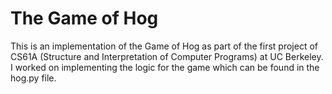 <h1> The Game of Hog</h1>

This is an implementation of the Game of Hog as part of the first project of CS61A (Structure and Interpretation of Computer Programs) at UC Berkeley. I worked on implementing the logic for the game which can be found in the hog.py file.
